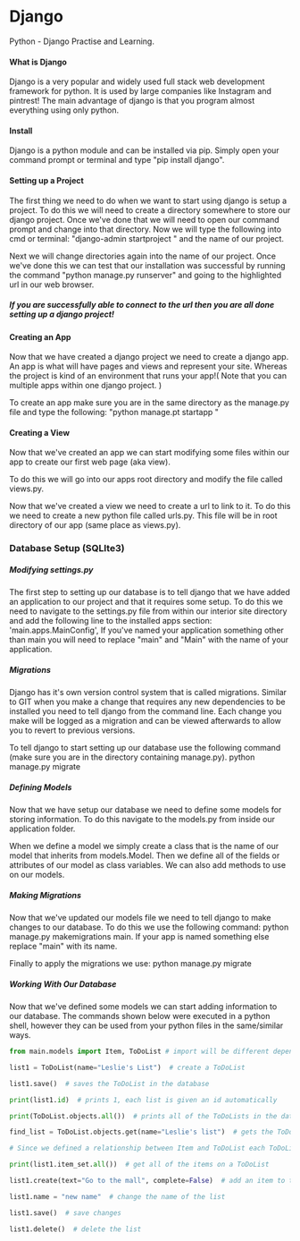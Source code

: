 # Django

Python - Django Practise and Learning.

#### What is Django

Django is a very popular and widely used full stack web development framework for python.
It is used by large companies like Instagram and pintrest!
The main advantage of django is that you program almost everything using only python.

#### Install

Django is a python module and can be installed via pip.
Simply open your command prompt or terminal and type "pip install django".

#### Setting up a Project

The first thing we need to do when we want to start using django is setup a project.
To do this we will need to create a directory somewhere to store our django project.
Once we've done that we will need to open our command prompt and change into that directory.
Now we will type the following into cmd or terminal: "django-admin startproject " and the name of our project.

Next we will change directories again into the name of our project.
Once we've done this we can test that our installation was successful by running the command "python manage.py runserver"
and going to the highlighted url in our web browser.

##### If you are successfully able to connect to the url then you are all done setting up a django project!

#### Creating an App

Now that we have created a django project we need to create a django app.
An app is what will have pages and views and represent your site.
Whereas the project is kind of an environment that runs your app!( Note that you can multiple apps within one django project. )

To create an app make sure you are in the same directory as the manage.py file and type the following: "python manage.pt startapp "

#### Creating a View

Now that we've created an app we can start modifying some files within our app to create our first web page (aka view).

To do this we will go into our apps root directory and modify the file called views.py.

Now that we've created a view we need to create a url to link to it.
To do this we need to create a new python file called urls.py.
This file will be in root directory of our app (same place as views.py).

### Database Setup (SQLIte3)

##### Modifying settings.py

The first step to setting up our database is to tell django that we have added an application to our project and that it requires some setup. To do this we need to navigate to the settings.py file from within our interior site directory and add the following line to the installed apps section: 'main.apps.MainConfig', If you've named your application something other than main you will need to replace "main" and "Main" with the name of your application.

##### Migrations

Django has it's own version control system that is called migrations. Similar to GIT when you make a change that requires any new dependencies to be installed you need to tell django from the command line. Each change you make will be logged as a migration and can be viewed afterwards to allow you to revert to previous versions.

To tell django to start setting up our database use the following command (make sure you are in the directory containing manage.py).
python manage.py migrate

##### Defining Models

Now that we have setup our database we need to define some models for storing information. To do this navigate to the models.py from inside our application folder.

When we define a model we simply create a class that is the name of our model that inherits from models.Model. Then we define all of the fields or attributes of our model as class variables. We can also add methods to use on our models.

##### Making Migrations

Now that we've updated our models file we need to tell django to make changes to our database. To do this we use the following command:
python manage.py makemigrations main. If your app is named something else replace "main" with its name.

Finally to apply the migrations we use:
python manage.py migrate

##### Working With Our Database

Now that we've defined some models we can start adding information to our database. The commands shown below were executed in a python shell, however they can be used from your python files in the same/similar ways.

```python
from main.models import Item, ToDoList # import will be different depending on script location

list1 = ToDoList(name="Leslie's List")  # create a ToDoList

list1.save()  # saves the ToDoList in the database

print(list1.id)  # prints 1, each list is given an id automatically

print(ToDoList.objects.all())  # prints all of the ToDoLists in the database

find_list = ToDoList.objects.get(name="Leslie's list")  # gets the ToDoList object(s) with name "Leslie's List"

# Since we defined a relationship between Item and ToDoList each ToDoList has an "item_set"

print(list1.item_set.all())  # get all of the items on a ToDoList

list1.create(text="Go to the mall", complete=False)  # add an item to the ToDoList

list1.name = "new name"  # change the name of the list

list1.save()  # save changes

list1.delete()  # delete the list
```
